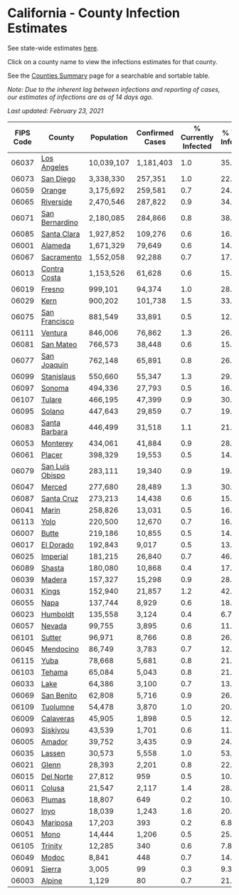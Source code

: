 # California - County Infection Estimates

See state-wide estimates [here](/infections/us-ca).

Click on a county name to view the infections estimates for that county.

See the [Counties Summary](/infections/summary-counties) page for a searchable and sortable table.

*Note: Due to the inherent lag between infections and reporting of cases, our estimates of infections are as of 14 days ago.*

*Last updated: February 23, 2021*

|   FIPS Code |                             County |   Population |   Confirmed Cases |   % Currently Infected |   % Total Infected |
|-------------|------------------------------------|--------------|-------------------|------------------------|--------------------|
|       06037 |         [Los Angeles](los-angeles) |   10,039,107 |         1,181,403 |                    1.0 |               35.3 |
|       06073 |             [San Diego](san-diego) |    3,338,330 |           257,351 |                    1.0 |               22.6 |
|       06059 |                   [Orange](orange) |    3,175,692 |           259,581 |                    0.7 |               24.4 |
|       06065 |             [Riverside](riverside) |    2,470,546 |           287,822 |                    0.9 |               34.4 |
|       06071 |   [San Bernardino](san-bernardino) |    2,180,085 |           284,866 |                    0.8 |               38.3 |
|       06085 |         [Santa Clara](santa-clara) |    1,927,852 |           109,276 |                    0.6 |               16.9 |
|       06001 |                 [Alameda](alameda) |    1,671,329 |            79,649 |                    0.6 |               14.3 |
|       06067 |           [Sacramento](sacramento) |    1,552,058 |            92,288 |                    0.7 |               17.5 |
|       06013 |       [Contra Costa](contra-costa) |    1,153,526 |            61,628 |                    0.6 |               15.9 |
|       06019 |                   [Fresno](fresno) |      999,101 |            94,374 |                    1.0 |               28.0 |
|       06029 |                       [Kern](kern) |      900,202 |           101,738 |                    1.5 |               33.8 |
|       06075 |     [San Francisco](san-francisco) |      881,549 |            33,891 |                    0.5 |               12.1 |
|       06111 |                 [Ventura](ventura) |      846,006 |            76,862 |                    1.3 |               26.2 |
|       06081 |             [San Mateo](san-mateo) |      766,573 |            38,448 |                    0.6 |               15.3 |
|       06077 |         [San Joaquin](san-joaquin) |      762,148 |            65,891 |                    0.8 |               26.0 |
|       06099 |           [Stanislaus](stanislaus) |      550,660 |            55,347 |                    1.3 |               29.7 |
|       06097 |                   [Sonoma](sonoma) |      494,336 |            27,793 |                    0.5 |               16.4 |
|       06107 |                   [Tulare](tulare) |      466,195 |            47,399 |                    0.9 |               30.8 |
|       06095 |                   [Solano](solano) |      447,643 |            29,859 |                    0.7 |               19.5 |
|       06083 |     [Santa Barbara](santa-barbara) |      446,499 |            31,518 |                    1.1 |               21.2 |
|       06053 |               [Monterey](monterey) |      434,061 |            41,884 |                    0.9 |               28.2 |
|       06061 |                   [Placer](placer) |      398,329 |            19,553 |                    0.5 |               14.4 |
|       06079 | [San Luis Obispo](san-luis-obispo) |      283,111 |            19,340 |                    0.9 |               19.9 |
|       06047 |                   [Merced](merced) |      277,680 |            28,489 |                    1.3 |               30.4 |
|       06087 |           [Santa Cruz](santa-cruz) |      273,213 |            14,438 |                    0.6 |               15.3 |
|       06041 |                     [Marin](marin) |      258,826 |            13,031 |                    0.5 |               16.2 |
|       06113 |                       [Yolo](yolo) |      220,500 |            12,670 |                    0.7 |               16.8 |
|       06007 |                     [Butte](butte) |      219,186 |            10,855 |                    0.5 |               14.3 |
|       06017 |             [El Dorado](el-dorado) |      192,843 |             9,017 |                    0.5 |               13.5 |
|       06025 |               [Imperial](imperial) |      181,215 |            26,840 |                    0.7 |               46.8 |
|       06089 |                   [Shasta](shasta) |      180,080 |            10,868 |                    0.4 |               17.0 |
|       06039 |                   [Madera](madera) |      157,327 |            15,298 |                    0.9 |               28.6 |
|       06031 |                     [Kings](kings) |      152,940 |            21,857 |                    1.2 |               42.8 |
|       06055 |                       [Napa](napa) |      137,744 |             8,929 |                    0.6 |               18.8 |
|       06023 |               [Humboldt](humboldt) |      135,558 |             3,124 |                    0.4 |                6.7 |
|       06057 |                   [Nevada](nevada) |       99,755 |             3,895 |                    0.6 |               11.3 |
|       06101 |                   [Sutter](sutter) |       96,971 |             8,766 |                    0.8 |               26.4 |
|       06045 |             [Mendocino](mendocino) |       86,749 |             3,783 |                    0.7 |               12.6 |
|       06115 |                       [Yuba](yuba) |       78,668 |             5,681 |                    0.8 |               21.0 |
|       06103 |                   [Tehama](tehama) |       65,084 |             5,043 |                    0.8 |               21.7 |
|       06033 |                       [Lake](lake) |       64,386 |             3,100 |                    0.7 |               13.6 |
|       06069 |           [San Benito](san-benito) |       62,808 |             5,716 |                    0.9 |               26.8 |
|       06109 |               [Tuolumne](tuolumne) |       54,478 |             3,870 |                    1.0 |               20.2 |
|       06009 |             [Calaveras](calaveras) |       45,905 |             1,898 |                    0.5 |               12.0 |
|       06093 |               [Siskiyou](siskiyou) |       43,539 |             1,701 |                    0.6 |               11.1 |
|       06005 |                   [Amador](amador) |       39,752 |             3,435 |                    0.9 |               24.7 |
|       06035 |                   [Lassen](lassen) |       30,573 |             5,558 |                    1.0 |               53.3 |
|       06021 |                     [Glenn](glenn) |       28,393 |             2,201 |                    0.8 |               22.8 |
|       06015 |             [Del Norte](del-norte) |       27,812 |               959 |                    0.5 |               10.0 |
|       06011 |                   [Colusa](colusa) |       21,547 |             2,117 |                    1.4 |               28.8 |
|       06063 |                   [Plumas](plumas) |       18,807 |               649 |                    0.2 |               10.0 |
|       06027 |                       [Inyo](inyo) |       18,039 |             1,243 |                    1.6 |               20.0 |
|       06043 |               [Mariposa](mariposa) |       17,203 |               393 |                    0.2 |                6.8 |
|       06051 |                       [Mono](mono) |       14,444 |             1,206 |                    0.5 |               25.2 |
|       06105 |                 [Trinity](trinity) |       12,285 |               340 |                    0.6 |                7.8 |
|       06049 |                     [Modoc](modoc) |        8,841 |               448 |                    0.7 |               14.2 |
|       06091 |                   [Sierra](sierra) |        3,005 |                99 |                    0.3 |                9.3 |
|       06003 |                   [Alpine](alpine) |        1,129 |                80 |                    0.7 |               21.0 |